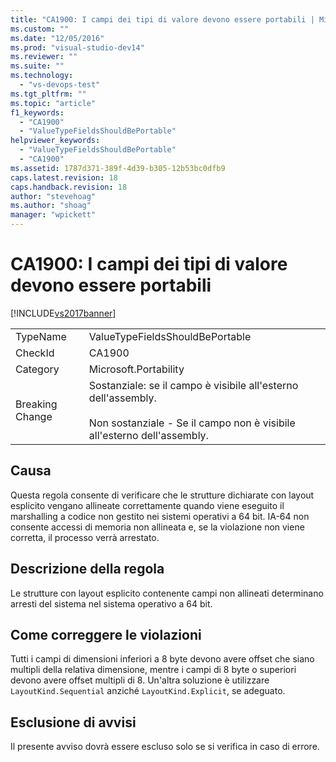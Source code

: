 ```yaml
---
title: "CA1900: I campi dei tipi di valore devono essere portabili | Microsoft Docs"
ms.custom: ""
ms.date: "12/05/2016"
ms.prod: "visual-studio-dev14"
ms.reviewer: ""
ms.suite: ""
ms.technology: 
  - "vs-devops-test"
ms.tgt_pltfrm: ""
ms.topic: "article"
f1_keywords: 
  - "CA1900"
  - "ValueTypeFieldsShouldBePortable"
helpviewer_keywords: 
  - "ValueTypeFieldsShouldBePortable"
  - "CA1900"
ms.assetid: 1787d371-389f-4d39-b305-12b53bc0dfb9
caps.latest.revision: 18
caps.handback.revision: 18
author: "stevehoag"
ms.author: "shoag"
manager: "wpickett"
---
```

# CA1900: I campi dei tipi di valore devono essere portabili
[!INCLUDE[vs2017banner](../code-quality/includes/vs2017banner.md)]

|||  
|-|-|  
|TypeName|ValueTypeFieldsShouldBePortable|  
|CheckId|CA1900|  
|Category|Microsoft.Portability|  
|Breaking Change|Sostanziale: se il campo è visibile all'esterno dell'assembly.<br /><br /> Non sostanziale \- Se il campo non è visibile all'esterno dell'assembly.|  
  
## Causa  
 Questa regola consente di verificare che le strutture dichiarate con layout esplicito vengano allineate correttamente quando viene eseguito il marshalling a codice non gestito nei sistemi operativi a 64 bit.  IA\-64 non consente accessi di memoria non allineata e, se la violazione non viene corretta, il processo verrà arrestato.  
  
## Descrizione della regola  
 Le strutture con layout esplicito contenente campi non allineati determinano arresti del sistema nel sistema operativo a 64 bit.  
  
## Come correggere le violazioni  
 Tutti i campi di dimensioni inferiori a 8 byte devono avere offset che siano multipli della relativa dimensione, mentre i campi di 8 byte o superiori devono avere offset multipli di 8.  Un'altra soluzione è utilizzare `LayoutKind.Sequential` anziché `LayoutKind.Explicit`, se adeguato.  
  
## Esclusione di avvisi  
 Il presente avviso dovrà essere escluso solo se si verifica in caso di errore.